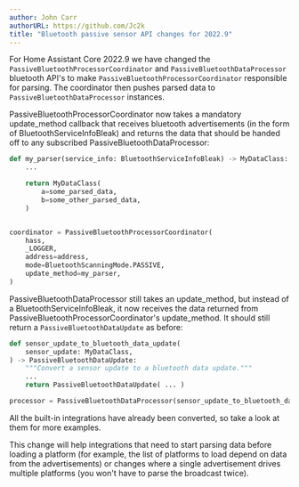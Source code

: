 ```yaml
---
author: John Carr
authorURL: https://github.com/Jc2k
title: "Bluetooth passive sensor API changes for 2022.9"
---
```


For Home Assistant Core 2022.9 we have changed the `PassiveBluetoothProcessorCoordinator` and `PassiveBluetoothDataProcessor` bluetooth API's to make `PassiveBluetoothProcessorCoordinator` responsible for parsing. The coordinator then pushes parsed data to `PassiveBluetoothDataProcessor` instances.

PassiveBluetoothProcessorCoordinator now takes a mandatory update_method callback that receives bluetooth advertisements (in the form of BluetoothServiceInfoBleak) and returns the data that should be handed off to any subscribed PassiveBluetoothDataProcessor:

```python
def my_parser(service_info: BluetoothServiceInfoBleak) -> MyDataClass:
    ...

    return MyDataClass(
        a=some_parsed_data,
        b=some_other_parsed_data,
    )


coordinator = PassiveBluetoothProcessorCoordinator(
    hass,
    _LOGGER,
    address=address,
    mode=BluetoothScanningMode.PASSIVE,
    update_method=my_parser,
)
```

PassiveBluetoothDataProcessor still takes an update_method, but instead of a BluetoothServiceInfoBleak, it now receives the data returned from PassiveBluetoothProcessorCoordinator's update_method. It should still return a `PassiveBluetoothDataUpdate` as before:

```python
def sensor_update_to_bluetooth_data_update(
    sensor_update: MyDataClass,
) -> PassiveBluetoothDataUpdate:
    """Convert a sensor update to a bluetooth data update."""
    ...
    return PassiveBluetoothDataUpdate( ... )

processor = PassiveBluetoothDataProcessor(sensor_update_to_bluetooth_data_update)
```

All the built-in integrations have already been converted, so take a look at them for more examples.

This change will help integrations that need to start parsing data before loading a platform (for example, the list of platforms to load depend on data from the advertisements) or changes where a single advertisement drives multiple platforms (you won't have to parse the broadcast twice).
